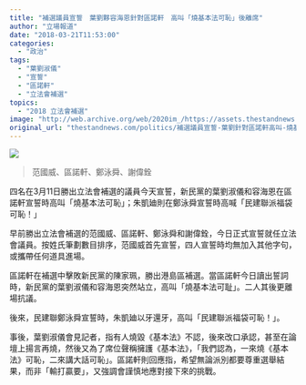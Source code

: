 ```yaml
---
title: "補選議員宣誓　葉劉夥容海恩針對區諾軒　高叫「燒基本法可恥」後離席"
author: "立場報道"
date: "2018-03-21T11:53:00"
categories:
  - "政治"
tags:
  - "葉劉淑儀"
  - "宣誓"
  - "區諾軒"
  - "立法會補選"
topics:
  - "2018 立法會補選"
image: "http://web.archive.org/web/2020im_/https://assets.thestandnews.com/media/photos/4-04_U90JA.png"
original_url: "thestandnews.com/politics/補選議員宣誓-葉劉針對區諾軒高叫-燒基本法可恥-朱凱廸嘲鄭泳舜-派福袋可恥"
---
```

![](http://web.archive.org/web/2020im_/https://assets.thestandnews.com/media/photos/4-04_U90JA.png)
> 范國威、區諾軒、鄭泳舜、謝偉銓

四名在3月11日勝出立法會補選的議員今天宣誓，新民黨的葉劉淑儀和容海恩在區諾軒宣誓時高叫「燒基本法可恥」；朱凱廸則在鄭泳舜宣誓時高喊「民建聯派福袋可恥！」

早前勝出立法會補選的范國威、區諾軒、鄭泳舜和謝偉銓，今日正式宣誓就任立法會議員。按姓氏筆劃數目排序，范國威首先宣誓，四人宣誓時均無加入其他字句，或攜帶任何道具進場。

區諾軒在補選中擊敗新民黨的陳家珮，勝出港島區補選。當區諾軒今日讀出誓詞時，新民黨的葉劉淑儀和容海恩突然站立，高叫「燒基本法可耻」。二人其後更離場抗議。

後來，民建聯鄭泳舜宣誓時，朱凱廸以牙還牙，高叫「民建聯派福袋可恥！」。

事後，葉劉淑儀會見記者，指有人燒毀《基本法》不認，後來改口承認，甚至在論壇上揚言再燒，然後又為了席位聲稱擁護《基本法》，「我們認為，一來燒《基本法》可恥，二來講大話可恥」。區諾軒則回應指，希望無論派別都要尊重選舉結果，而非「輸打贏要」，又強調會謹慎地應對接下來的挑戰。